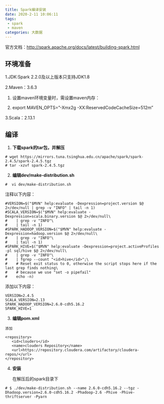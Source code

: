 ```yaml
---
title: Spark编译安装
date: 2020-2-11 10:06:11
tags:
 - spark
 - maven
categories: 大数据
---
```




官方文档：http://spark.apache.org/docs/latest/building-spark.html



## 环境准备

1.JDK:Spark 2.2.0及以上版本只支持JDK1.8

2.Maven：3.6.3

1. 设置maven环境变量时，需设置maven内存：

2. export MAVEN_OPTS=”-Xmx2g -XX:ReservedCodeCacheSize=512m”

3.Scala：2.13.1



## 编译

1. **下载spark的tar包，并解压**

```
# wget https://mirrors.tuna.tsinghua.edu.cn/apache/spark/spark-2.4.5/spark-2.4.5.tgz
# tar -xzvf spark-2.4.5.tgz
```

2. **编辑dev/make-distribution.sh**

```
#  vi dev/make-distribution.sh
```


注释以下内容：

```
#VERSION=$("$MVN" help:evaluate -Dexpression=project.version $@ 2>/dev/null | grep -v "INFO" | tail -n 1)
#SCALA_VERSION=$("$MVN" help:evaluate -Dexpression=scala.binary.version $@ 2>/dev/null\
#    | grep -v "INFO"\
#    | tail -n 1)
#SPARK_HADOOP_VERSION=$("$MVN" help:evaluate -Dexpression=hadoop.version $@ 2>/dev/null\
#    | grep -v "INFO"\
#    | tail -n 1)
#SPARK_HIVE=$("$MVN" help:evaluate -Dexpression=project.activeProfiles -pl sql/hive $@ 2>/dev/null\
#    | grep -v "INFO"\
#    | fgrep --count "<id>hive</id>";\
#    # Reset exit status to 0, otherwise the script stops here if the last grep finds nothing\
#    # because we use "set -o pipefail"
#    echo -n)
```

 添加以下内容：

```
VERSION=2.4.5
SCALA_VERSION=2.13
SPARK_HADOOP_VERSION=2.6.0-cdh5.16.2
SPARK_HIVE=1
```

3. **编辑pom.xml**

 ```
添加

<repository>
    <id>clouders</id>
    <name>clouders Repository</name>
    <url>https://repository.cloudera.com/artifactory/cloudera-repos/</url>
</repository>
 ```

4. **安装**

   在解压后的spark目录下

```
# $ ./dev/make-distribution.sh --name 2.6.0-cdh5.16.2 --tgz -Dhadoop.version=2.6.0-cdh5.16.2 -Phadoop-2.6 -Phive -Phive-thriftserver -Pyarn
```

